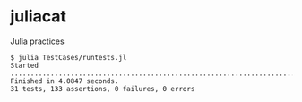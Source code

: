 juliacat
========

Julia practices

    $ julia TestCases/runtests.jl
    Started
    .....................................................................................................................................
    Finished in 4.0847 seconds.
    31 tests, 133 assertions, 0 failures, 0 errors

